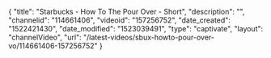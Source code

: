 {
    "title": "Starbucks - How To The Pour Over - Short",
    "description": "",
    "channelid": "114661406",
    "videoid": "157256752",
    "date_created": "1522421430",
    "date_modified": "1523039491",
    "type": "captivate",
    "layout": "channelVideo",
    "url": "\/latest-videos\/sbux-howto-pour-over-vo\/114661406-157256752"
}